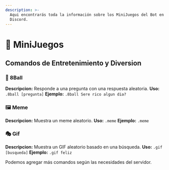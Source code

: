 ```yaml
---
description: >-
  Aqui encontrarás toda la información sobre los MiniJuegos del Bot en nuestro
  Discord.
---
```


# 🎱 MiniJuegos

## Comandos de Entretenimiento y Diversion

### 🎱 8Ball

**Descripcion:** Responde a una pregunta con una respuesta aleatoria. **Uso:** `.8ball [pregunta]` **Ejemplo:** `.8ball Sere rico algun dia?`

### 🖼️ Meme

**Descripcion:** Muestra un meme aleatorio. **Uso:** `.meme` **Ejemplo:** `.meme`

### 🎭 Gif

**Descripcion:** Muestra un GIF aleatorio basado en una búsqueda. **Uso:** `.gif [busqueda]` **Ejemplo:** `.gif feliz`

Podemos agregar más comandos según las necesidades del servidor.
